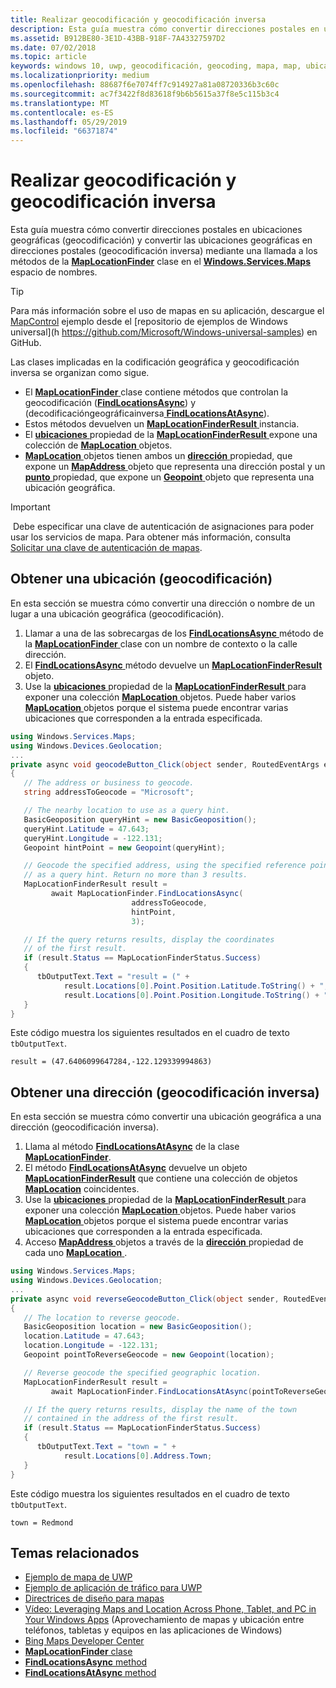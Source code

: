 ```yaml
---
title: Realizar geocodificación y geocodificación inversa
description: Esta guía muestra cómo convertir direcciones postales en ubicaciones geográficas (geocodificación) y convertir las ubicaciones geográficas a direcciones postales (geocodificación inversa) mediante una llamada a los métodos de la clase MapLocationFinder en el espacio de nombres Windows.Services.Maps.
ms.assetid: B912BE80-3E1D-43BB-918F-7A43327597D2
ms.date: 07/02/2018
ms.topic: article
keywords: windows 10, uwp, geocodificación, geocoding, mapa, map, ubicación, location
ms.localizationpriority: medium
ms.openlocfilehash: 88687f6e7074ff7c914927a81a08720336b3c60c
ms.sourcegitcommit: ac7f3422f8d83618f9b6b5615a37f8e5c115b3c4
ms.translationtype: MT
ms.contentlocale: es-ES
ms.lasthandoff: 05/29/2019
ms.locfileid: "66371874"
---
```

# <a name="perform-geocoding-and-reverse-geocoding"></a>Realizar geocodificación y geocodificación inversa

Esta guía muestra cómo convertir direcciones postales en ubicaciones geográficas (geocodificación) y convertir las ubicaciones geográficas en direcciones postales (geocodificación inversa) mediante una llamada a los métodos de la [**MapLocationFinder**](https://docs.microsoft.com/uwp/api/Windows.Services.Maps.MapLocationFinder) clase en el [**Windows.Services.Maps**](https://docs.microsoft.com/uwp/api/Windows.Services.Maps) espacio de nombres.

> [!TIP]
> Para más información sobre el uso de mapas en su aplicación, descargue el [MapControl](https://github.com/Microsoft/Windows-universal-samples/tree/master/Samples/MapControl) ejemplo desde el [repositorio de ejemplos de Windows universal](h https://github.com/Microsoft/Windows-universal-samples) en GitHub.

Las clases implicadas en la codificación geográfica y geocodificación inversa se organizan como sigue.

-   El [ **MapLocationFinder** ](https://docs.microsoft.com/uwp/api/Windows.Services.Maps.MapLocationFinder) clase contiene métodos que controlan la geocodificación ([**FindLocationsAsync**](https://docs.microsoft.com/uwp/api/windows.services.maps.maplocationfinder.findlocationsasync)) y (decodificacióngeográficainversa[ **FindLocationsAtAsync**](https://docs.microsoft.com/uwp/api/windows.services.maps.maplocationfinder.findlocationsatasync)).
-   Estos métodos devuelven un [ **MapLocationFinderResult** ](https://docs.microsoft.com/uwp/api/Windows.Services.Maps.MapLocationFinderResult) instancia.
-   El [ **ubicaciones** ](https://docs.microsoft.com/uwp/api/windows.services.maps.maplocationfinderresult.locations) propiedad de la [ **MapLocationFinderResult** ](https://docs.microsoft.com/uwp/api/Windows.Services.Maps.MapLocationFinderResult) expone una colección de [  **MapLocation** ](https://docs.microsoft.com/uwp/api/Windows.Services.Maps.MapLocation) objetos. 
-   [**MapLocation** ](https://docs.microsoft.com/uwp/api/Windows.Services.Maps.MapLocation) objetos tienen ambos un [ **dirección** ](https://docs.microsoft.com/uwp/api/windows.services.maps.maplocation.address) propiedad, que expone un [ **MapAddress** ](https://docs.microsoft.com/uwp/api/Windows.Services.Maps.MapAddress) objeto que representa una dirección postal y un [ **punto** ](https://docs.microsoft.com/uwp/api/windows.services.maps.maplocation.point) propiedad, que expone un [ **Geopoint** ](https://docs.microsoft.com/uwp/api/windows.devices.geolocation.geopoint) objeto que representa una ubicación geográfica.

> [!IMPORTANT]
> Debe especificar una clave de autenticación de asignaciones para poder usar los servicios de mapa. Para obtener más información, consulta [Solicitar una clave de autenticación de mapas](authentication-key.md).

## <a name="get-a-location-geocode"></a>Obtener una ubicación (geocodificación)

En esta sección se muestra cómo convertir una dirección o nombre de un lugar a una ubicación geográfica (geocodificación).

1.  Llamar a una de las sobrecargas de los [ **FindLocationsAsync** ](https://docs.microsoft.com/uwp/api/windows.services.maps.maplocationfinder.findlocationsasync) método de la [ **MapLocationFinder** ](https://docs.microsoft.com/uwp/api/Windows.Services.Maps.MapLocationFinder) clase con un nombre de contexto o la calle dirección.
2.  El [ **FindLocationsAsync** ](https://docs.microsoft.com/uwp/api/windows.services.maps.maplocationfinder.findlocationsasync) método devuelve un [ **MapLocationFinderResult** ](https://docs.microsoft.com/uwp/api/Windows.Services.Maps.MapLocationFinderResult) objeto.
3.  Use la [ **ubicaciones** ](https://docs.microsoft.com/uwp/api/windows.services.maps.maplocationfinderresult.locations) propiedad de la [ **MapLocationFinderResult** ](https://docs.microsoft.com/uwp/api/Windows.Services.Maps.MapLocationFinderResult) para exponer una colección [  **MapLocation** ](https://docs.microsoft.com/uwp/api/Windows.Services.Maps.MapLocation) objetos. Puede haber varios [ **MapLocation** ](https://docs.microsoft.com/uwp/api/Windows.Services.Maps.MapLocation) objetos porque el sistema puede encontrar varias ubicaciones que corresponden a la entrada especificada.

```csharp
using Windows.Services.Maps;
using Windows.Devices.Geolocation;
...
private async void geocodeButton_Click(object sender, RoutedEventArgs e)
{
   // The address or business to geocode.
   string addressToGeocode = "Microsoft";

   // The nearby location to use as a query hint.
   BasicGeoposition queryHint = new BasicGeoposition();
   queryHint.Latitude = 47.643;
   queryHint.Longitude = -122.131;
   Geopoint hintPoint = new Geopoint(queryHint);

   // Geocode the specified address, using the specified reference point
   // as a query hint. Return no more than 3 results.
   MapLocationFinderResult result =
         await MapLocationFinder.FindLocationsAsync(
                           addressToGeocode,
                           hintPoint,
                           3);

   // If the query returns results, display the coordinates
   // of the first result.
   if (result.Status == MapLocationFinderStatus.Success)
   {
      tbOutputText.Text = "result = (" +
            result.Locations[0].Point.Position.Latitude.ToString() + "," +
            result.Locations[0].Point.Position.Longitude.ToString() + ")";
   }
}
```

Este código muestra los siguientes resultados en el cuadro de texto `tbOutputText`.

``` syntax
result = (47.6406099647284,-122.129339994863)
```

## <a name="get-an-address-reverse-geocode"></a>Obtener una dirección (geocodificación inversa)

En esta sección se muestra cómo convertir una ubicación geográfica a una dirección (geocodificación inversa).

1.  Llama al método [**FindLocationsAtAsync**](https://docs.microsoft.com/uwp/api/windows.services.maps.maplocationfinder.findlocationsatasync) de la clase [**MapLocationFinder**](https://docs.microsoft.com/uwp/api/Windows.Services.Maps.MapLocationFinder).
2.  El método [**FindLocationsAtAsync**](https://docs.microsoft.com/uwp/api/windows.services.maps.maplocationfinder.findlocationsatasync) devuelve un objeto [**MapLocationFinderResult**](https://docs.microsoft.com/uwp/api/Windows.Services.Maps.MapLocationFinderResult) que contiene una colección de objetos [**MapLocation**](https://docs.microsoft.com/uwp/api/Windows.Services.Maps.MapLocation) coincidentes.
3.  Use la [ **ubicaciones** ](https://docs.microsoft.com/uwp/api/windows.services.maps.maplocationfinderresult.locations) propiedad de la [ **MapLocationFinderResult** ](https://docs.microsoft.com/uwp/api/Windows.Services.Maps.MapLocationFinderResult) para exponer una colección [  **MapLocation** ](https://docs.microsoft.com/uwp/api/Windows.Services.Maps.MapLocation) objetos. Puede haber varios [ **MapLocation** ](https://docs.microsoft.com/uwp/api/Windows.Services.Maps.MapLocation) objetos porque el sistema puede encontrar varias ubicaciones que corresponden a la entrada especificada.
4.  Acceso [ **MapAddress** ](https://docs.microsoft.com/uwp/api/Windows.Services.Maps.MapAddress) objetos a través de la [ **dirección** ](https://docs.microsoft.com/uwp/api/windows.services.maps.maplocation.address) propiedad de cada uno [ **MapLocation** ](https://docs.microsoft.com/uwp/api/Windows.Services.Maps.MapLocation).

```csharp
using Windows.Services.Maps;
using Windows.Devices.Geolocation;
...
private async void reverseGeocodeButton_Click(object sender, RoutedEventArgs e)
{
   // The location to reverse geocode.
   BasicGeoposition location = new BasicGeoposition();
   location.Latitude = 47.643;
   location.Longitude = -122.131;
   Geopoint pointToReverseGeocode = new Geopoint(location);

   // Reverse geocode the specified geographic location.
   MapLocationFinderResult result =
         await MapLocationFinder.FindLocationsAtAsync(pointToReverseGeocode);

   // If the query returns results, display the name of the town
   // contained in the address of the first result.
   if (result.Status == MapLocationFinderStatus.Success)
   {
      tbOutputText.Text = "town = " +
            result.Locations[0].Address.Town;
   }
}
```

Este código muestra los siguientes resultados en el cuadro de texto `tbOutputText`.

``` syntax
town = Redmond
```

## <a name="related-topics"></a>Temas relacionados

* [Ejemplo de mapa de UWP](https://go.microsoft.com/fwlink/p/?LinkId=619977)
* [Ejemplo de aplicación de tráfico para UWP](https://go.microsoft.com/fwlink/p/?LinkId=619982)
* [Directrices de diseño para mapas](https://docs.microsoft.com/windows/uwp/maps-and-location/controls-map)
* [Vídeo: Leveraging Maps and Location Across Phone, Tablet, and PC in Your Windows Apps](https://channel9.msdn.com/Events/Build/2015/2-757) (Aprovechamiento de mapas y ubicación entre teléfonos, tabletas y equipos en las aplicaciones de Windows)
* [Bing Maps Developer Center](https://www.bingmapsportal.com/)
* [**MapLocationFinder** clase](https://docs.microsoft.com/uwp/api/Windows.Services.Maps.MapLocationFinder)
* [**FindLocationsAsync** method](https://docs.microsoft.com/uwp/api/windows.services.maps.maplocationfinder.findlocationsasync)
* [**FindLocationsAtAsync** method](https://docs.microsoft.com/uwp/api/windows.services.maps.maplocationfinder.findlocationsatasync)
